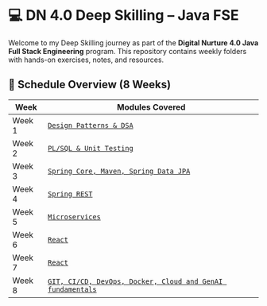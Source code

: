 # 💻 DN 4.0 Deep Skilling – Java FSE

Welcome to my Deep Skilling journey as part of the **Digital Nurture 4.0 Java Full Stack Engineering** program. This repository contains weekly folders with hands-on exercises, notes, and resources.

## 📅 Schedule Overview (8 Weeks)
| Week | Modules Covered |
|------|------------------|
| Week 1 | [`Design Patterns & DSA`](./Week1_EngineeringConcepts/) |
| Week 2 | [`PL/SQL & Unit Testing`](./Week2/) |
| Week 3 | [`Spring Core, Maven, Spring Data JPA`](./Week3/) |
| Week 4 | [`Spring REST`](./Week4/) |
| Week 5 | [`Microservices`](./Week5/) |
| Week 6 | [`React`](./Week6/) |
| Week 7 | [`React`](./Week7/) |
| Week 8 | [`GIT, CI/CD, DevOps, Docker, Cloud and GenAI fundamentals`](./Week8/) |